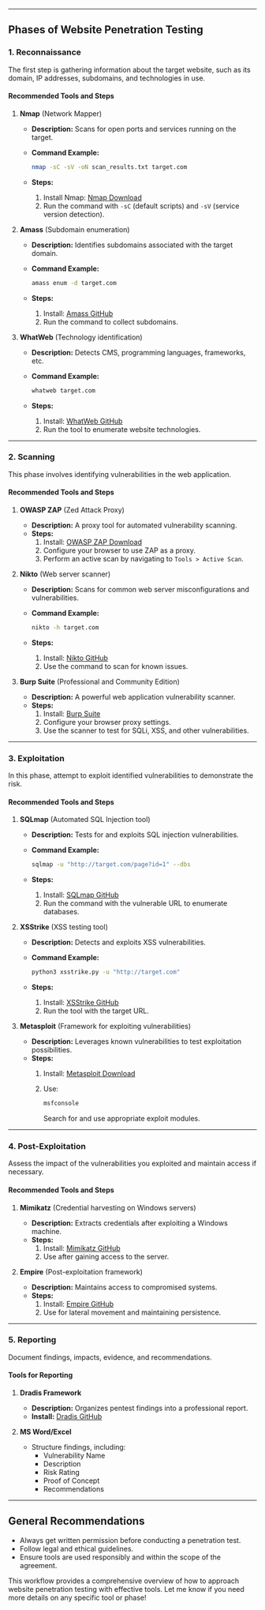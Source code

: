 
---

## **Phases of Website Penetration Testing**

### **1. Reconnaissance**

The first step is gathering information about the target website, such as its domain, IP addresses, subdomains, and technologies in use.

#### **Recommended Tools and Steps**

1. **Nmap** (Network Mapper)
    
    - **Description:** Scans for open ports and services running on the target.
    - **Command Example:**
        
        ```bash
        nmap -sC -sV -oN scan_results.txt target.com
        ```
        
    - **Steps:**
        1. Install Nmap: [Nmap Download](https://nmap.org/download.html)
        2. Run the command with `-sC` (default scripts) and `-sV` (service version detection).
2. **Amass** (Subdomain enumeration)
    
    - **Description:** Identifies subdomains associated with the target domain.
    - **Command Example:**
        
        ```bash
        amass enum -d target.com
        ```
        
    - **Steps:**
        1. Install: [Amass GitHub](https://github.com/owasp/amass)
        2. Run the command to collect subdomains.
3. **WhatWeb** (Technology identification)
    
    - **Description:** Detects CMS, programming languages, frameworks, etc.
    - **Command Example:**
        
        ```bash
        whatweb target.com
        ```
        
    - **Steps:**
        1. Install: [WhatWeb GitHub](https://github.com/urbanadventurer/WhatWeb)
        2. Run the tool to enumerate website technologies.

---

### **2. Scanning**

This phase involves identifying vulnerabilities in the web application.

#### **Recommended Tools and Steps**

1. **OWASP ZAP** (Zed Attack Proxy)
    
    - **Description:** A proxy tool for automated vulnerability scanning.
    - **Steps:**
        1. Install: [OWASP ZAP Download](https://www.zaproxy.org/download/)
        2. Configure your browser to use ZAP as a proxy.
        3. Perform an active scan by navigating to `Tools > Active Scan`.
2. **Nikto** (Web server scanner)
    
    - **Description:** Scans for common web server misconfigurations and vulnerabilities.
    - **Command Example:**
        
        ```bash
        nikto -h target.com
        ```
        
    - **Steps:**
        1. Install: [Nikto GitHub](https://github.com/sullo/nikto)
        2. Use the command to scan for known issues.
3. **Burp Suite** (Professional and Community Edition)
    
    - **Description:** A powerful web application vulnerability scanner.
    - **Steps:**
        1. Install: [Burp Suite](https://portswigger.net/burp)
        2. Configure your browser proxy settings.
        3. Use the scanner to test for SQLi, XSS, and other vulnerabilities.

---

### **3. Exploitation**

In this phase, attempt to exploit identified vulnerabilities to demonstrate the risk.

#### **Recommended Tools and Steps**

1. **SQLmap** (Automated SQL Injection tool)
    
    - **Description:** Tests for and exploits SQL injection vulnerabilities.
    - **Command Example:**
        
        ```bash
        sqlmap -u "http://target.com/page?id=1" --dbs
        ```
        
    - **Steps:**
        1. Install: [SQLmap GitHub](https://github.com/sqlmapproject/sqlmap)
        2. Run the command with the vulnerable URL to enumerate databases.
2. **XSStrike** (XSS testing tool)
    
    - **Description:** Detects and exploits XSS vulnerabilities.
    - **Command Example:**
        
        ```bash
        python3 xsstrike.py -u "http://target.com"
        ```
        
    - **Steps:**
        1. Install: [XSStrike GitHub](https://github.com/s0md3v/XSStrike)
        2. Run the tool with the target URL.
3. **Metasploit** (Framework for exploiting vulnerabilities)
    
    - **Description:** Leverages known vulnerabilities to test exploitation possibilities.
    - **Steps:**
        1. Install: [Metasploit Download](https://www.metasploit.com/)
        2. Use:
            
            ```bash
            msfconsole
            ```
            
            Search for and use appropriate exploit modules.

---

### **4. Post-Exploitation**

Assess the impact of the vulnerabilities you exploited and maintain access if necessary.

#### **Recommended Tools and Steps**

1. **Mimikatz** (Credential harvesting on Windows servers)
    
    - **Description:** Extracts credentials after exploiting a Windows machine.
    - **Steps:**
        1. Install: [Mimikatz GitHub](https://github.com/gentilkiwi/mimikatz)
        2. Use after gaining access to the server.
2. **Empire** (Post-exploitation framework)
    
    - **Description:** Maintains access to compromised systems.
    - **Steps:**
        1. Install: [Empire GitHub](https://github.com/EmpireProject/Empire)
        2. Use for lateral movement and maintaining persistence.

---

### **5. Reporting**

Document findings, impacts, evidence, and recommendations.

#### **Tools for Reporting**

1. **Dradis Framework**
    
    - **Description:** Organizes pentest findings into a professional report.
    - **Install:** [Dradis GitHub](https://github.com/dradis/dradis-ce)
2. **MS Word/Excel**
    
    - Structure findings, including:
        - Vulnerability Name
        - Description
        - Risk Rating
        - Proof of Concept
        - Recommendations

---

## **General Recommendations**

- Always get written permission before conducting a penetration test.
- Follow legal and ethical guidelines.
- Ensure tools are used responsibly and within the scope of the agreement.

This workflow provides a comprehensive overview of how to approach website penetration testing with effective tools. Let me know if you need more details on any specific tool or phase!